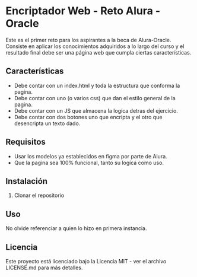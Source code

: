 # Encriptador Web - Reto Alura - Oracle

Este es el primer reto para los aspirantes a la beca de Alura-Oracle. Consiste en aplicar los conocimientos adquiridos a lo largo del curso y el resultado final debe ser una página web que cumpla ciertas características.
## Características

- Debe contar con un index.html y toda la estructura que conforma la pagina.
- Debe contar con uno (o varios css) que dan el estilo general de la pagina.
- Debe contar con un JS que almacena la logíca detras del ejercicio.
- Debe contar con dos botones uno que encripta y el otro que desencripta un texto dado.

## Requisitos

- Usar los modelos ya establecidos en figma por parte de Alura.
- Que la pagina sea 100% funcional, tanto su logíca como uso.

## Instalación

1. Clonar el repositorio

## Uso

No olvide referenciar a quien lo hizo en primera instancia.

## Licencia

Este proyecto está licenciado bajo la Licencia MIT - ver el archivo LICENSE.md para más detalles.
